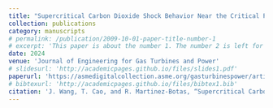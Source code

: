 ```yaml
---
title: "Supercritical Carbon Dioxide Shock Behavior Near the Critical Point"
collection: publications
category: manuscripts
# permalink: /publication/2009-10-01-paper-title-number-1
# excerpt: 'This paper is about the number 1. The number 2 is left for future work.'
date: 2024
venue: 'Journal of Engineering for Gas Turbines and Power'
# slidesurl: 'http://academicpages.github.io/files/slides1.pdf'
paperurl: 'https://asmedigitalcollection.asme.org/gasturbinespower/article/146/1/011010/1166715'
# bibtexurl: 'http://academicpages.github.io/files/bibtex1.bib'
citation: 'J. Wang, T. Cao, and R. Martinez-Botas, “Supercritical Carbon Dioxide Shock Behavior Near the Critical Point”, Journal of Engineering for Gas Turbines and Power, vol. 146, no. 1, 2024, doi: 10.1115/1.4063384.'
---
```


